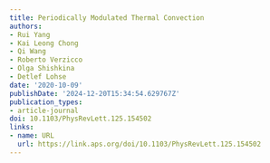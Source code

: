 ```yaml
---
title: Periodically Modulated Thermal Convection
authors:
- Rui Yang
- Kai Leong Chong
- Qi Wang
- Roberto Verzicco
- Olga Shishkina
- Detlef Lohse
date: '2020-10-09'
publishDate: '2024-12-20T15:34:54.629767Z'
publication_types:
- article-journal
doi: 10.1103/PhysRevLett.125.154502
links:
- name: URL
  url: https://link.aps.org/doi/10.1103/PhysRevLett.125.154502
---
```

